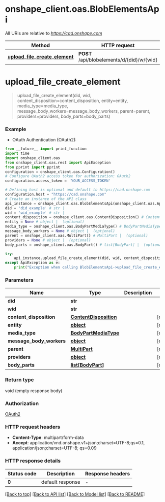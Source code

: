 # onshape_client.oas.BlobElementsApi

All URIs are relative to *https://cad.onshape.com*

Method | HTTP request | Description
------------- | ------------- | -------------
[**upload_file_create_element**](BlobElementsApi.md#upload_file_create_element) | **POST** /api/blobelements/d/{did}/w/{wid} | 


# **upload_file_create_element**
> upload_file_create_element(did, wid, content_disposition=content_disposition, entity=entity, media_type=media_type, message_body_workers=message_body_workers, parent=parent, providers=providers, body_parts=body_parts)



### Example

* OAuth Authentication (OAuth2):
```python
from __future__ import print_function
import time
import onshape_client.oas
from onshape_client.oas.rest import ApiException
from pprint import pprint
configuration = onshape_client.oas.Configuration()
# Configure OAuth2 access token for authorization: OAuth2
configuration.access_token = 'YOUR_ACCESS_TOKEN'

# Defining host is optional and default to https://cad.onshape.com
configuration.host = "https://cad.onshape.com"
# Create an instance of the API class
api_instance = onshape_client.oas.BlobElementsApi(onshape_client.oas.ApiClient(configuration))
did = 'did_example' # str | 
wid = 'wid_example' # str | 
content_disposition = onshape_client.oas.ContentDisposition() # ContentDisposition |  (optional)
entity = None # object |  (optional)
media_type = onshape_client.oas.BodyPartMediaType() # BodyPartMediaType |  (optional)
message_body_workers = None # object |  (optional)
parent = onshape_client.oas.MultiPart() # MultiPart |  (optional)
providers = None # object |  (optional)
body_parts = onshape_client.oas.BodyPart() # list[BodyPart] |  (optional)

try:
    api_instance.upload_file_create_element(did, wid, content_disposition=content_disposition, entity=entity, media_type=media_type, message_body_workers=message_body_workers, parent=parent, providers=providers, body_parts=body_parts)
except ApiException as e:
    print("Exception when calling BlobElementsApi->upload_file_create_element: %s\n" % e)
```

### Parameters

Name | Type | Description  | Notes
------------- | ------------- | ------------- | -------------
 **did** | **str**|  | 
 **wid** | **str**|  | 
 **content_disposition** | [**ContentDisposition**](ContentDisposition.md)|  | [optional] 
 **entity** | [**object**](object.md)|  | [optional] 
 **media_type** | [**BodyPartMediaType**](BodyPartMediaType.md)|  | [optional] 
 **message_body_workers** | [**object**](object.md)|  | [optional] 
 **parent** | [**MultiPart**](MultiPart.md)|  | [optional] 
 **providers** | [**object**](object.md)|  | [optional] 
 **body_parts** | [**list[BodyPart]**](BodyPart.md)|  | [optional] 

### Return type

void (empty response body)

### Authorization

[OAuth2](../README.md#OAuth2)

### HTTP request headers

 - **Content-Type**: multipart/form-data
 - **Accept**: application/vnd.onshape.v1+json;charset=UTF-8;qs=0.1, application/json;charset=UTF-8; qs=0.09

### HTTP response details
| Status code | Description | Response headers |
|-------------|-------------|------------------|
**0** | default response |  -  |

[[Back to top]](#) [[Back to API list]](../README.md#documentation-for-api-endpoints) [[Back to Model list]](../README.md#documentation-for-models) [[Back to README]](../README.md)

